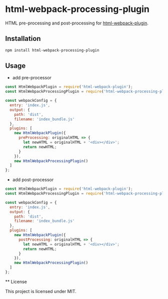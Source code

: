 # html-webpack-processing-plugin

HTML pre-processing and post-processing for [html-webpack-plugin](https://github.com/ampedandwired/html-webpack-plugin).

## Installation

``` bash
npm install html-webpack-processing-plugin
```

## Usage

* add pre-processor

``` javascript
const HtmlWebpackPlugin = require('html-webpack-plugin');
const HtmlWebpackProcessingPlugin = require('html-webpack-processing-plugin';)

const webpackConfig = {
  entry: 'index.js',
  output: {
    path: 'dist',
    filename: 'index_bundle.js'
  },
  plugins: [
    new HtmlWebpackPlugin({
      preProcessing: originalHTML => {
        let newHTML = originalHTML + '<div></div>';
        return newHTML;
      }
    }),
    new HtmlWebpackProcessingPlugin()
  ]
};
```

* add post-processor

``` javascript
const HtmlWebpackPlugin = require('html-webpack-plugin');
const HtmlWebpackProcessingPlugin = require('html-webpack-processing-plugin';)

const webpackConfig = {
  entry: 'index.js',
  output: {
    path: 'dist',
    filename: 'index_bundle.js'
  },
  plugins: [
    new HtmlWebpackPlugin({
      postProcessing: originalHTML => {
        let newHTML = originalHTML + '<div></div>';
        return newHTML;
      }
    }),
    new HtmlWebpackProcessingPlugin()
  ]
};
```

** License

This project is licensed under MIT.

